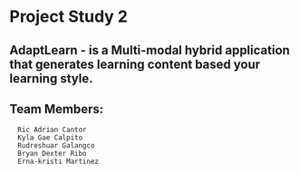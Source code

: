 # Project Study 2

## AdaptLearn - is a Multi-modal hybrid application that generates learning content based your learning style.

## Team Members: 
      Ric Adrian Cantor
      Kyla Gae Calpito
      Rudreshuar Galangco
      Bryan Dexter Ribo
      Erna-kristi Martinez
    
